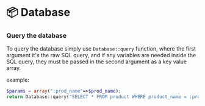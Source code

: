 # :package: Database  

### Query the database

To query the database simply use `Database::query` function, where the first argument it's the raw SQL query, and if any variables are needed inside the SQL query, they must be passed in the second argument as a key value array.  

example:  
``` php
$params = array(":prod_name"=>$prod_name);  
return Database::query("SELECT * FROM product WHERE product_name = :prod_name", $params);
```